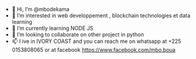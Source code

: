 - 👋 Hi, I’m @mbodekama
- 👀 I’m interested in web developpement , blockchain technologies et data learning
- 🌱 I’m currently learning NODE JS
- 💞️ I’m looking to collaborate on other project in python 
- 📫 I ive in IVORY COAST and you can reach me on whatsapp at +225 0153808065 or at facebook https://www.facebook.com/mbo.boua

<!---
mbodekama/mbodekama is a ✨ special ✨ repository because its `README.md` (this file) appears on your GitHub profile.
You can click the Preview link to take a look at your changes.
--->
